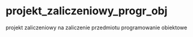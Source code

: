 # projekt_zaliczeniowy_progr_obj
projekt zaliczeniowy na zaliczenie przedmiotu programowanie obiektowe
